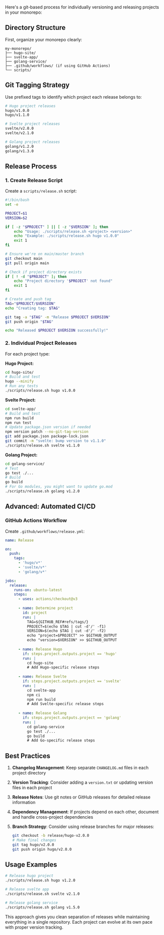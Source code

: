 Here's a git-based process for individually versioning and releasing projects in your monorepo:

## Directory Structure
First, organize your monorepo clearly:
```
my-monorepo/
├── hugo-site/
├── svelte-app/
├── golang-service/
├── .github/workflows/ (if using GitHub Actions)
└── scripts/
```

## Git Tagging Strategy

Use prefixed tags to identify which project each release belongs to:

```bash
# Hugo project releases
hugo/v1.0.0
hugo/v1.1.0

# Svelte project releases  
svelte/v2.0.0
svelte/v2.1.0

# Golang project releases
golang/v1.2.0
golang/v1.3.0
```

## Release Process

### 1. Create Release Script
Create a `scripts/release.sh` script:

```bash
#!/bin/bash
set -e

PROJECT=$1
VERSION=$2

if [ -z "$PROJECT" ] || [ -z "$VERSION" ]; then
    echo "Usage: ./scripts/release.sh <project> <version>"
    echo "Example: ./scripts/release.sh hugo v1.0.0"
    exit 1
fi

# Ensure we're on main/master branch
git checkout main
git pull origin main

# Check if project directory exists
if [ ! -d "$PROJECT" ]; then
    echo "Project directory '$PROJECT' not found"
    exit 1
fi

# Create and push tag
TAG="$PROJECT/$VERSION"
echo "Creating tag: $TAG"

git tag -a "$TAG" -m "Release $PROJECT $VERSION"
git push origin "$TAG"

echo "Released $PROJECT $VERSION successfully!"
```

### 2. Individual Project Releases

For each project type:

**Hugo Project:**
```bash
cd hugo-site/
# Build and test
hugo --minify
# Run any tests
./scripts/release.sh hugo v1.0.0
```

**Svelte Project:**
```bash
cd svelte-app/
# Build and test
npm run build
npm run test
# Update package.json version if needed
npm version patch --no-git-tag-version
git add package.json package-lock.json
git commit -m "svelte: bump version to v1.1.0"
./scripts/release.sh svelte v1.1.0
```

**Golang Project:**
```bash
cd golang-service/
# Test
go test ./...
# Build
go build
# For Go modules, you might want to update go.mod
./scripts/release.sh golang v1.2.0
```

## Advanced: Automated CI/CD

### GitHub Actions Workflow
Create `.github/workflows/release.yml`:

```yaml
name: Release

on:
  push:
    tags:
      - 'hugo/v*'
      - 'svelte/v*' 
      - 'golang/v*'

jobs:
  release:
    runs-on: ubuntu-latest
    steps:
      - uses: actions/checkout@v3
      
      - name: Determine project
        id: project
        run: |
          TAG=${GITHUB_REF#refs/tags/}
          PROJECT=$(echo $TAG | cut -d'/' -f1)
          VERSION=$(echo $TAG | cut -d'/' -f2)
          echo "project=$PROJECT" >> $GITHUB_OUTPUT
          echo "version=$VERSION" >> $GITHUB_OUTPUT
      
      - name: Release Hugo
        if: steps.project.outputs.project == 'hugo'
        run: |
          cd hugo-site
          # Add Hugo-specific release steps
          
      - name: Release Svelte
        if: steps.project.outputs.project == 'svelte'
        run: |
          cd svelte-app
          npm ci
          npm run build
          # Add Svelte-specific release steps
          
      - name: Release Golang
        if: steps.project.outputs.project == 'golang'
        run: |
          cd golang-service
          go test ./...
          go build
          # Add Go-specific release steps
```

## Best Practices

1. **Changelog Management**: Keep separate `CHANGELOG.md` files in each project directory

2. **Version Tracking**: Consider adding a `version.txt` or updating version files in each project

3. **Release Notes**: Use git notes or GitHub releases for detailed release information

4. **Dependency Management**: If projects depend on each other, document and handle cross-project dependencies

5. **Branch Strategy**: Consider using release branches for major releases:
   ```bash
   git checkout -b release/hugo-v2.0.0
   # Make final changes
   git tag hugo/v2.0.0
   git push origin hugo/v2.0.0
   ```

## Usage Examples

```bash
# Release hugo project
./scripts/release.sh hugo v1.2.0

# Release svelte app  
./scripts/release.sh svelte v2.1.0

# Release golang service
./scripts/release.sh golang v1.5.0
```

This approach gives you clean separation of releases while maintaining everything in a single repository. Each project can evolve at its own pace with proper version tracking.